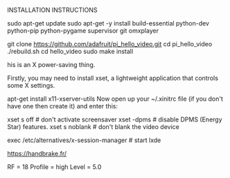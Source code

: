  INSTALLATION INSTRUCTIONS


<!--
 Add Restfull communication.
Video played once.
Serial port both direction
 -->

sudo apt-get update
sudo apt-get -y install build-essential python-dev python-pip python-pygame supervisor git omxplayer




<!-- install hello video -->
git clone https://github.com/adafruit/pi_hello_video.git
cd pi_hello_video
./rebuild.sh
cd hello_video
sudo make install

<!-- not going blank -->
his is an X power-saving thing.

Firstly, you may need to install xset, a lightweight application that controls some X settings.

apt-get install x11-xserver-utils
Now open up your ~/.xinitrc file (if you don't have one then create it) and enter this:

xset s off         # don't activate screensaver
xset -dpms         # disable DPMS (Energy Star) features.
xset s noblank     # don't blank the video device

exec /etc/alternatives/x-session-manager      # start lxde



<!-- for video edit -->
https://handbrake.fr/

<!-- Once a video is loaded click the Video tab and adjust the settings to: -->
RF = 18
Profile = high
Level = 5.0